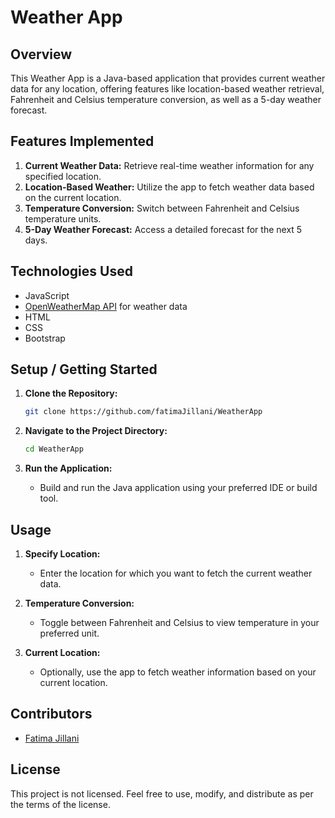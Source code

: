 # Weather App

## Overview
This Weather App is a Java-based application that provides current weather data for any location, offering features like location-based weather retrieval, Fahrenheit and Celsius temperature conversion, as well as a 5-day weather forecast.

## Features Implemented
1. **Current Weather Data:** Retrieve real-time weather information for any specified location.
2. **Location-Based Weather:** Utilize the app to fetch weather data based on the current location.
3. **Temperature Conversion:** Switch between Fahrenheit and Celsius temperature units.
4. **5-Day Weather Forecast:** Access a detailed forecast for the next 5 days.

## Technologies Used
- JavaScript
- [OpenWeatherMap API](https://openweathermap.org/) for weather data
- HTML
- CSS
- Bootstrap

## Setup / Getting Started
1. **Clone the Repository:**
   ```bash
   git clone https://github.com/fatimaJillani/WeatherApp
   ```

2. **Navigate to the Project Directory:**
   ```bash
   cd WeatherApp
   ```

3. **Run the Application:**
   - Build and run the Java application using your preferred IDE or build tool.

## Usage
1. **Specify Location:**
   - Enter the location for which you want to fetch the current weather data.

2. **Temperature Conversion:**
   - Toggle between Fahrenheit and Celsius to view temperature in your preferred unit.

3. **Current Location:**
   - Optionally, use the app to fetch weather information based on your current location.

## Contributors
- [Fatima Jillani](https://github.com/fatimaJillani)


## License
This project is not licensed. Feel free to use, modify, and distribute as per the terms of the license.
